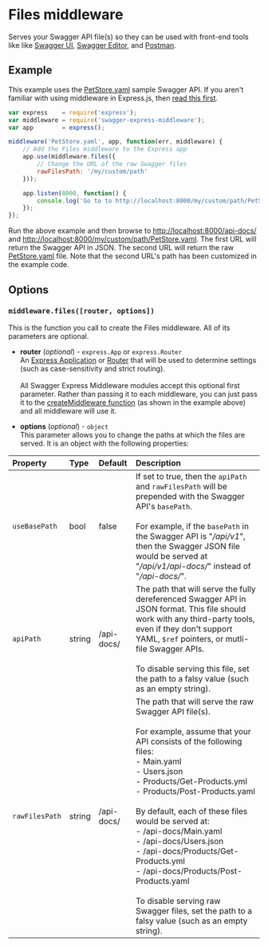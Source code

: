 Files middleware
============================

Serves your Swagger API file(s) so they can be used with front-end tools like like [Swagger UI](http://www.swagger.io), [Swagger Editor](http://editor.swagger.io), and [Postman](http://getpostman.com).


Example
--------------------------
This example uses the [PetStore.yaml](../../samples/PetStore.yaml) sample Swagger API.  If you aren't familiar with using middleware in Express.js, then [read this first](http://expressjs.com/guide/using-middleware.html).

````javascript
var express    = require('express');
var middleware = require('swagger-express-middleware');
var app        = express();

middleware('PetStore.yaml', app, function(err, middleware) {
    // Add the Files middleware to the Express app
    app.use(middleware.files({
        // Change the URL of the raw Swagger files
        rawFilesPath: '/my/custom/path'
    }));

    app.listen(8000, function() {
        console.log('Go to to http://localhost:8000/my/custom/path/PetStore.yaml');
    });
});
````

Run the above example and then browse to [http://localhost:8000/api-docs/](http://localhost:8000/api-docs/) and [http://localhost:8000/my/custom/path/PetStore.yaml](http://localhost:8000/my/custom/path/PetStore.yaml).  The first URL will return the Swagger API in JSON.  The second URL will return the raw [PetStore.yaml](../../samples/PetStore.yaml) file.  Note that the second URL's path has been customized in the example code.


Options
--------------------------
### `middleware.files([router, options])`
This is the function you call to create the Files middleware. All of its parameters are optional.

* __router__ (_optional_) - `express.App` or `express.Router`<br>
An [Express Application](http://expressjs.com/4x/api.html#application) or [Router](http://expressjs.com/4x/api.html#router) that will be used to determine settings (such as case-sensitivity and strict routing).
<br><br>
All Swagger Express Middleware modules accept this optional first parameter. Rather than passing it to each middleware, you can just pass it to the [createMiddleware function](../exports/createMiddleware.md) (as shown in the example above) and all middleware will use it.

* __options__ (_optional_) - `object`<br>
This parameter allows you to change the paths at which the files are served.  It is an object with the following properties:

| Property         | Type     | Default     | Description |
|:-----------------|:---------|:------------|:------------|
| `useBasePath`    | bool     | false       | If set to true, then the `apiPath` and `rawFilesPath` will be prepended with the Swagger API's `basePath`.<br><br>  For example, if the `basePath` in the Swagger API is "_/api/v1_", then the Swagger JSON file would be served at "_/api/v1/api-docs/_" instead of "_/api-docs/_".
| `apiPath`        | string   | /api-docs/  | The path that will serve the fully dereferenced Swagger API in JSON format. This file should work with any third-party tools, even if they don't support YAML, `$ref` pointers, or mutli-file Swagger APIs.<br><br> To disable serving this file, set the path to a falsy value (such as an empty string).
| `rawFilesPath`   | string   | /api-docs/  | The path that will serve the raw Swagger API file(s).<br><br> For example, assume that your API consists of the following files:<br> - Main.yaml<br> - Users.json<br> - Products/Get-Products.yml<br> - Products/Post-Products.yaml<br><br>By default, each of these files would be served at:<br> - /api-docs/Main.yaml<br> - /api-docs/Users.json<br> - /api-docs/Products/Get-Products.yml<br> - /api-docs/Products/Post-Products.yaml<br><br>To disable serving raw Swagger files, set the path to a falsy value (such as an empty string).
